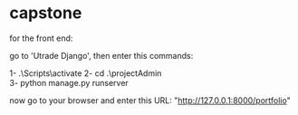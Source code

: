 # capstone
for the front end:

go to 'Utrade Django', then enter this commands:

1- .\Scripts\activate
2- cd .\projectAdmin\
3- python manage.py runserver

now go to your browser and enter this URL: "http://127.0.0.1:8000/portfolio"